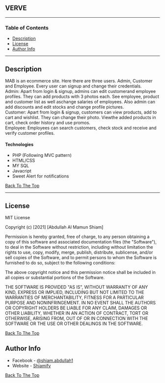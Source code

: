 ## VERVE

---
### Table of Contents

- [Description](#description)
- [License](#license)
- [Author Info](#author-info)

---

## Description

MAB  is an ecommerce  site. Here there are three users. Admin,  Customer  and Employee.  Every user can signup  and change  their credentials.  \
Admin:  Apart from  login & signup,  admins  can edit customerand employee  profiles. They  can add products with 3 photos each. See employee,  product and customer  list as well aschange  salaries of employees. Also admin  can add discounts and edit stocks and change  profile pictures. \
Customer:  Apart from  login & signup,  customers  can view products, add to cart and wishlist. They  can change  their photo.  Viewthe added products in cart, check order history  and use promos. \
Employee: Employees  can search customers,  check stock and receive and verify customer  profiles. 

#### Technologies

- PHP (Following MVC pattern)
- HTML/CSS
- MY SQL
- Javacript
- Sweet Alert for notifications

[Back To The Top](#read-me-template)

---


## License

MIT License

Copyright (c) [2021] [Abdullah Al Mamun Shiam]

Permission is hereby granted, free of charge, to any person obtaining a copy
of this software and associated documentation files (the "Software"), to deal
in the Software without restriction, including without limitation the rights
to use, copy, modify, merge, publish, distribute, sublicense, and/or sell
copies of the Software, and to permit persons to whom the Software is
furnished to do so, subject to the following conditions:

The above copyright notice and this permission notice shall be included in all
copies or substantial portions of the Software.

THE SOFTWARE IS PROVIDED "AS IS", WITHOUT WARRANTY OF ANY KIND, EXPRESS OR
IMPLIED, INCLUDING BUT NOT LIMITED TO THE WARRANTIES OF MERCHANTABILITY,
FITNESS FOR A PARTICULAR PURPOSE AND NONINFRINGEMENT. IN NO EVENT SHALL THE
AUTHORS OR COPYRIGHT HOLDERS BE LIABLE FOR ANY CLAIM, DAMAGES OR OTHER
LIABILITY, WHETHER IN AN ACTION OF CONTRACT, TORT OR OTHERWISE, ARISING FROM,
OUT OF OR IN CONNECTION WITH THE SOFTWARE OR THE USE OR OTHER DEALINGS IN THE
SOFTWARE.

[Back To The Top](#read-me-template)

## Author Info

- Facebook - [@shiam.abdullah1](https://www.facebook.com/shiamabdullah1/)
- Website - [Shiamify](https://boring-euclid-df9d83.netlify.app/)

[Back To The Top](#read-me-template)
